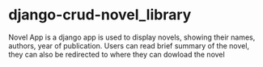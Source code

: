 # django-crud-novel_library
Novel App is a django app is used to display novels, showing their names, authors, year of publication.
Users can read brief summary of the novel, they can also be redirected to where they can dowload the novel

